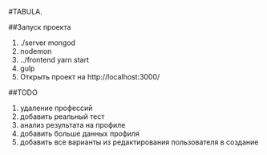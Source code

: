 #TABULA.

##Запуск проекта
1. ./server mongod
2. nodemon
3. ../frontend yarn start
4. gulp
5. Открыть проект на http://localhost:3000/



##TODO
1. удаление профессий
2. добавить реальный тест
3. анализ результата на профиле
4. добавить больше данных профиля
5. добавить все варианты из редактирования пользователя в создание
